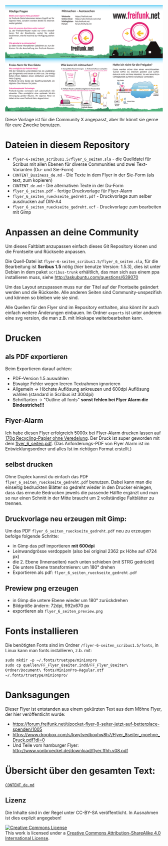 
![](flyer_6_seiten_preview.png)

Diese Vorlage ist für die Community X angepasst, aber Ihr könnt sie gerne für eure Zwecke benutzen.

# Dateien in diesem Repository

- `flyer-6-seiten_scribus1.5/flyer_6_seiten.sla` - die Quelldatei für Scribus mit allen Ebenen für diverse Communities und zwei Text-Varianten (Du- und Sie-Form)
- `CONTENT_Business_de.md` - Die Texte in dem Flyer in der Sie-Form (als text, zum kopieren)
- `CONTENT_de.md` - Die alternativen Texte in der Du-Form
- `flyer_6_seiten.pdf` - fertige Druckvorlage für Flyer-Alarm
- `flyer_6_seiten_rueckseite_gedreht.pdf` - Druckvorlage zum selber ausdrucken auf DIN-A4
- `flyer_6_seiten_rueckseite_gedreht.xcf` - Druckvorlage zum bearbeiten mit Gimp

# Anpassen an deine Community
Um dieses Faltblatt anzupassen einfach dieses Git Repository klonen und die Frontseite und Rückseite anpassen. 

Die Quell-Datei ist `flyer-6-seiten_scribus1.5/flyer_6_seiten.sla`, für die Bearbeitung ist **Scribus 1.5** nötig (hier benutze Version: 1.5.3), dies ist unter Debian in dem paket `scribus-trunk` erhältlich, das man sich aus einem ppa installieren muss, siehe http://askubuntu.com/questions/639070

Um das Layout anzupassen muss nur der Titel auf der Frontseite geändert werden und die Rückseite. Alle anderen Seiten sind Community-unspezifish und können so bleiben wie sie sind.

Alle Quellen für den Flyer sind im Repository enthalten, also könnt ihr auch einfach weitere Änderungen einbauen.
Im Ordner `exports` ist unter anderem eine svg version, die man z.B. mit Inkskape weiterbearbeiten kann.


# Drucken

## als PDF exportieren
Beim Exportieren darauf achten:
* PDF-Version 1.5 auswählen
* Etwaige Fehler wegen leeren Textrahmen ignorieren
* Allgemein -> Höchste Auflösung ankreuzen und 600dpi Auflösung wählen (standard in Scribus ist 300dpi)
* Schriftarten -> "Outline all fonts" **sonst fehlen bei Flyer Alarm die Bindestriche!!!**

## Flyer-Alarm
Ich habe diesen Flyer erfolgreich 5000x bei Flyer-Alarm drucken lassen auf [170g Recycling-Papier ohne Veredelung](https://www.flyeralarm.com/de/shop/configurator/index/id/88/faltblaetter-wickelfalz.html#404=1527&405=1534&406=1529&407=4483&408=1550&409=1532&410=1533). Der Druck ist super geworden mit dem [flyer_6_seiten.pdf](https://github.com/rubo77/freifunk-faltblatt-6-seiten/blob/ffki/flyer_6_seiten.pdf). (Das Anforderungs-PDF von Flyer Alarm ist im Entwicklungsordner und alles Ist im richtigen Format erstellt.)

## selbst drucken
Ohne Duplex kannst du einfach das PDF `flyer_6_seiten_rueckseite_gedreht.pdf` benutzen. Dabei kann man die einseitig bedruckten Blätter so gedreht wieder in den Drucker einlegen, dass das erneute Bedrucken jeweils die passende Hälfte ergänzt und man so nur einen Schnitt in der Mitte braucht um 2 vollständige Faltblätter zu trennen.

## Druckvorlage neu erzeugen mit Gimp:
Um  das PDF `flyer_6_seiten_rueckseite_gedreht.pdf` neu zu erzeugen befolge folgende Schritte:
* in Gimp das pdf importieren **mit 600dpi**
* Leinwandgrösse verdoppeln (also bei original 2362 px Höhe auf 4724 px)
* die 2. Ebene (Innenseiten) nach unten schieben (mit STRG gedrückt)
* Die untere Ebene transformieren: um 180° drehen
* Exportieren als pdf: `flyer_6_seiten_rueckseite_gedreht.pdf`

## Prewiew png erzeugen
* in Gimp die untere Ebene wieder um 180° zurückdrehen
* Bildgröße ändern: 72dpi, 992x670 px
* exportieren als `flyer_6_seiten_preview.png`

# Fonts installieren
Die benötigten Fonts sind im Ordner `/flyer-6-seiten_scribus1.5/fonts`, in Linux kann man fonts installieren, z.b. mit:

	sudo mkdir -p ~/.fonts/truetype/minionpro
	sudo cp quellen/FF_Flyer_8seiter.indd/FF_Flyer_8seiter\ Ordner/Document\ fonts/MinionPro-Regular.otf ~/.fonts/truetype/minionpro/

# Danksagungen
Dieser Flyer ist entstanden aus einem gekürzten Text aus dem Möhne Flyer, der hier veröffentlicht wurde: 

 - https://forum.freifunk.net/t/pocket-flyer-8-seiter-jetzt-auf-betterplace-spenden/1005 
 - https://www.dropbox.com/s/kwytvedboxhw8h7/Flyer_8seiter_moehne_Druck.pdf?dl=0
 - Und Teile vom hamburger Flyer: http://www.vonbroeckel.de/download/flyer.ffhh.v08.pdf


# Übersicht über den gesamten Text:

[`CONTENT_de.md`](CONTENT_de.md)


Lizenz
------
Die Inhalte sind in der Regel unter CC-BY-SA veröffentlicht. In Ausnahmen ist dies explizit angegeben!

<a rel="license" href="http://creativecommons.org/licenses/by-sa/4.0/"><img alt="Creative Commons License" style="border-width:0" src="https://i.creativecommons.org/l/by-sa/4.0/88x31.png" /></a><br />This work is licensed under a <a rel="license" href="http://creativecommons.org/licenses/by-sa/4.0/">Creative Commons Attribution-ShareAlike 4.0 International License</a>.

